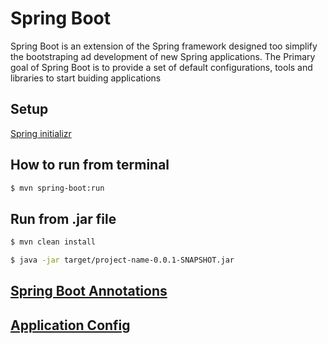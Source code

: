 # Spring Boot

Spring Boot is an extension of the Spring framework designed too simplify the 
bootstraping ad development of new Spring applications. The Primary goal of Spring
Boot is to provide a set of default configurations, tools and libraries to start
buiding applications

## Setup

[Spring initializr](https://start.spring.io/)

## How to run from terminal

```bash
$ mvn spring-boot:run
```

## Run from .jar file

```bash
$ mvn clean install
```

```bash
$ java -jar target/project-name-0.0.1-SNAPSHOT.jar
```

## [Spring Boot Annotations](./annotations.md)

## [Application Config](./application.properties.md)

